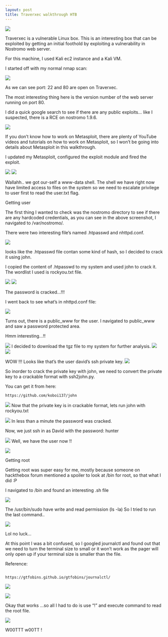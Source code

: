 ```yaml
---
layout: post
title: Traverxec walkthrough HTB 
---
```


![](/images/2020-04-11-trav/1.png)


Traverxec is a vulnerable Linux box. This is an interesting box that can be exploited by getting an initial foothold by exploiting a vulnerability in Nostromo web server. 

For this machine, I used Kali ec2 instance and a Kali VM.

I started off with my normal nmap scan:


![](/images/2020-04-11-trav/2.png)

As we can see port: 22 and 80 are open on Traverxec.

The most interesting thing here is the version number of the web server running on port 80. 

I did a quick google search to see if there are any public exploits… like I suspected, there is a RCE on nostromo 1.9.6.

![](/images/2020-04-11-trav/3.png)

If you don’t know how to work on Metasploit, there are plenty of YouTube videos and tutorials on how to work on Metasploit, so I won’t be going into details about Metasploit in this walkthrough. 

I updated my Metasploit, configured the exploit module and fired the exploit.


![](/images/2020-04-11-trav/4.png)
![](/images/2020-04-11-trav/5.png)

Wallahh.. we got our-self a www-data shell. The shell we have right now have limited access to files on the system so we need to escalate privilege to user first to read the user.txt flag.

Getting user

The first thing I wanted to check was the nostromo directory to see if there are any hardcoded credentials, as you can see in the above screenshot, I navigated to /var/nostromo/.

There were two interesting file’s named .htpasswd and nhttpd.conf.


![](/images/2020-04-11-trav/6.png)

Iooks like the .htpasswd file contan some kind of hash, so I decided to crack it using john.

I copied the content of .htpasswd to my system and used john to crack it. The wordlist I used is rockyou.txt file.

![](/images/2020-04-11-trav/7.png)
![](/images/2020-04-11-trav/8.png)

The password is cracked...!!!


I went back to see what’s in nhttpd.conf file:

![](/images/2020-04-11-trav/9.png)

Turns out, there is a public_www for the user. I navigated to public_www and saw a password protected area.

Hmm interesting...!!

![](/images/2020-04-11-trav/10.png)
I decided to download the tgz file to my system for further analysis.
![](/images/2020-04-11-trav/11.png)
![](/images/2020-04-11-trav/12.png)

WOW !!! Looks like that’s the user david’s ssh private key.
![](/images/2020-04-11-trav/13.png)

So inorder to crack the private key with john, we need to convert the private key to a crackable format with ssh2john.py.

You can get it from here:

```
https://github.com/koboi137/john
```


![](/images/2020-04-11-trav/14.png)
Now that the private key is in crackable format, lets run john with  rockyou.txt 

![](/images/2020-04-11-trav/15.png)
In less than a minute the password was cracked.

Now, we just ssh in as David with the password: hunter 

![](/images/2020-04-11-trav/16.png)
Well, we have the user now !!

![](/images/2020-04-11-trav/17.png)

Getting root

Getting root was super easy for me, mostly because someone on hackthebox forum mentioned a spoiler to look at /bin for root, so that what I did :P

I navigated to /bin and found an interesting .sh file 


![](/images/2020-04-11-trav/18.png)

The /usr/bin/sudo have write and read permission (ls -la)
So I tried to run the last command..


![](/images/2020-04-11-trav/19.png)

Lol no luck…

At this point I was a bit confused, so I googled journalctl and found out that we need to turn the terminal size to small or it won’t work as the pager will only open up if your terminal size is smaller than the file.

Reference:
```

https://gtfobins.github.io/gtfobins/journalctl/
```

![](/images/2020-04-11-trav/20.png)

![](/images/2020-04-11-trav/21.png)

Okay that works …so all I had to do is use “!” and execute command to read the root file.

![](/images/2020-04-11-trav/22.png)



W00TTT w00TT !






